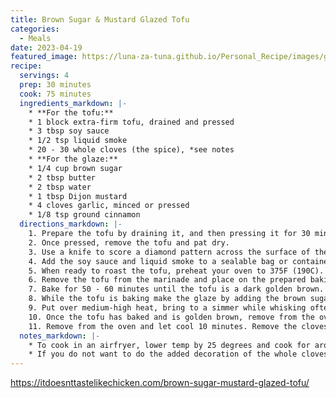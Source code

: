 ```yaml
---
title: Brown Sugar & Mustard Glazed Tofu
categories:
  - Meals
date: 2023-04-19
featured_image: https://luna-za-tuna.github.io/Personal_Recipe/images/glazed-tofu.webp
recipe:
  servings: 4
  prep: 30 minutes
  cook: 75 minutes
  ingredients_markdown: |-
    * **For the tofu:**
    * 1 block extra-firm tofu, drained and pressed
    * 3 tbsp soy sauce
    * 1/2 tsp liquid smoke
    * 20 - 30 whole cloves (the spice), *see notes
    * **For the glaze:**
    * 1/4 cup brown sugar
    * 2 tbsp butter
    * 2 tbsp water
    * 1 tbsp Dijon mustard
    * 4 cloves garlic, minced or pressed
    * 1/8 tsp ground cinnamon
  directions_markdown: |-
    1. Prepare the tofu by draining it, and then pressing it for 30 minutes to 1 hour. 
    2. Once pressed, remove the tofu and pat dry. 
    3. Use a knife to score a diamond pattern across the surface of the tofu cutting about 1/4 inch deep. 
    4. Add the soy sauce and liquid smoke to a sealable bag or container, then add the tofu. Let the tofu marinate for a minimum of 1 hour or as long as overnight in the fridge, flipping the tofu every now and then to ensure both sides get marinated.
    5. When ready to roast the tofu, preheat your oven to 375F (190C). Line a small baking dish with parchment paper.
    6. Remove the tofu from the marinade and place on the prepared baking dish. Poke a whole clove into the center of each diamond. 
    7. Bake for 50 - 60 minutes until the tofu is a dark golden brown.
    8. While the tofu is baking make the glaze by adding the brown sugar, butter, water, mustard, garlic, and cinnamon to a small pot. 
    9. Put over medium-high heat, bring to a simmer while whisking often, and cook for about two minutes. Remove from heat and set aside.
    10. Once the tofu has baked and is golden brown, remove from the oven, pour the prepared glaze on top, then return to the oven and bake for another 10 - 15 minutes until the glaze is bubbling. 
    11. Remove from the oven and let cool 10 minutes. Remove the cloves using a fork or kitchen tweezers before serving. 
  notes_markdown: |-
    * To cook in an airfryer, lower temp by 25 degrees and cook for around 25 minutes while keeping an eye on it. 
    * If you do not want to do the added decoration of the whole cloves, simply omit them and instead add ⅛ teaspoon ground clove to the glaze.
---
```

<https://itdoesnttastelikechicken.com/brown-sugar-mustard-glazed-tofu/>